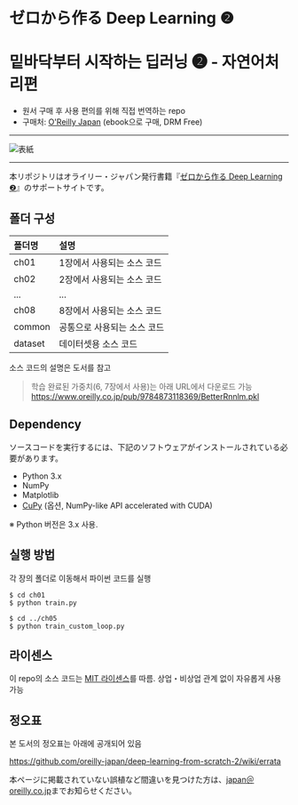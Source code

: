 # ゼロから作る Deep Learning ❷
# 밑바닥부터 시작하는 딥러닝 ❷ - 자연어처리편

- 원서 구매 후 사용 편의를 위해 직접 번역하는 repo
- 구매처: [O'Reilly Japan](https://www.oreilly.co.jp/books/9784873118369/) (ebook으로 구매, DRM Free)

---

![表紙](https://raw.githubusercontent.com/oreilly-japan/deep-learning-from-scratch-2/images/deep-learning-from-scratch-2.png)

---

本リポジトリはオライリー・ジャパン発行書籍『[ゼロから作る Deep Learning ❷](https://www.oreilly.co.jp/books/9784873118369/)』のサポートサイトです。

## 폴더 구성

|폴더명 |설명                         |
|:--        |:--                          |
|ch01       |1장에서 사용되는 소스 코드    |
|ch02       |2장에서 사용되는 소스 코드    |
|...        |...                          |
|ch08       |8장에서 사용되는 소스 코드    |
|common     |공통으로 사용되는 소스 코드   |
|dataset    |데이터셋용 소스 코드 | 

소스 코드의 설명은 도서를 참고

> 학습 완료된 가중치(6, 7장에서 사용)는 아래 URL에서 다운로드 가능 
> <https://www.oreilly.co.jp/pub/9784873118369/BetterRnnlm.pkl>

## Dependency
ソースコードを実行するには、下記のソフトウェアがインストールされている必要があります。

* Python 3.x
* NumPy
* Matplotlib
* [CuPy](https://github.com/cupy/cupy) (옵션, NumPy-like API accelerated with CUDA)

※ Python 버전은 3.x 사용.

## 실행 방법

각 장의 폴더로 이동해서 파이썬 코드를 실행

```
$ cd ch01
$ python train.py

$ cd ../ch05
$ python train_custom_loop.py
```

## 라이센스

이 repo의 소스 코드는 [MIT 라이센스](http://www.opensource.org/licenses/MIT)를 따름.
상업・비상업 관계 없이 자유롭게 사용 가능

## 정오표

본 도서의 정오표는 아래에 공개되어 있음

https://github.com/oreilly-japan/deep-learning-from-scratch-2/wiki/errata

本ページに掲載されていない誤植など間違いを見つけた方は、[japan＠oreilly.co.jp](<mailto:japan＠oreilly.co.jp>)までお知らせください。
